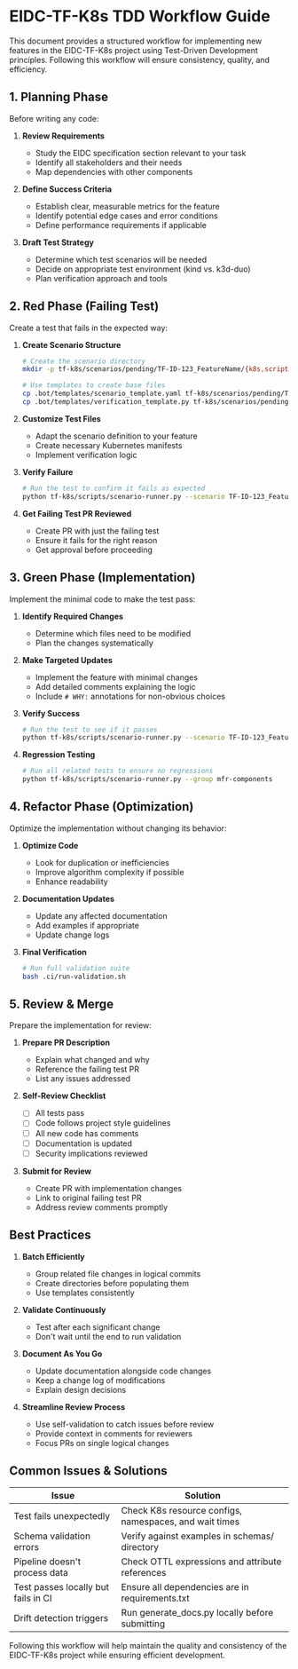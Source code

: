# EIDC-TF-K8s TDD Workflow Guide

This document provides a structured workflow for implementing new features in the EIDC-TF-K8s project using Test-Driven Development principles. Following this workflow will ensure consistency, quality, and efficiency.

## 1. Planning Phase

Before writing any code:

1. **Review Requirements**
   - Study the EIDC specification section relevant to your task
   - Identify all stakeholders and their needs
   - Map dependencies with other components

2. **Define Success Criteria**
   - Establish clear, measurable metrics for the feature
   - Identify potential edge cases and error conditions
   - Define performance requirements if applicable

3. **Draft Test Strategy**
   - Determine which test scenarios will be needed
   - Decide on appropriate test environment (kind vs. k3d-duo)
   - Plan verification approach and tools

## 2. Red Phase (Failing Test)

Create a test that fails in the expected way:

1. **Create Scenario Structure**
   ```bash
   # Create the scenario directory
   mkdir -p tf-k8s/scenarios/pending/TF-ID-123_FeatureName/{k8s,scripts}
   
   # Use templates to create base files
   cp .bot/templates/scenario_template.yaml tf-k8s/scenarios/pending/TF-ID-123_FeatureName/scenario_definition.yaml
   cp .bot/templates/verification_template.py tf-k8s/scenarios/pending/TF-ID-123_FeatureName/verify.py
   ```

2. **Customize Test Files**
   - Adapt the scenario definition to your feature
   - Create necessary Kubernetes manifests
   - Implement verification logic

3. **Verify Failure**
   ```bash
   # Run the test to confirm it fails as expected
   python tf-k8s/scripts/scenario-runner.py --scenario TF-ID-123_FeatureName
   ```

4. **Get Failing Test PR Reviewed**
   - Create PR with just the failing test
   - Ensure it fails for the right reason
   - Get approval before proceeding

## 3. Green Phase (Implementation)

Implement the minimal code to make the test pass:

1. **Identify Required Changes**
   - Determine which files need to be modified
   - Plan the changes systematically

2. **Make Targeted Updates**
   - Implement the feature with minimal changes
   - Add detailed comments explaining the logic
   - Include `# WHY:` annotations for non-obvious choices

3. **Verify Success**
   ```bash
   # Run the test to see if it passes
   python tf-k8s/scripts/scenario-runner.py --scenario TF-ID-123_FeatureName
   ```

4. **Regression Testing**
   ```bash
   # Run all related tests to ensure no regressions
   python tf-k8s/scripts/scenario-runner.py --group mfr-components
   ```

## 4. Refactor Phase (Optimization)

Optimize the implementation without changing its behavior:

1. **Optimize Code**
   - Look for duplication or inefficiencies
   - Improve algorithm complexity if possible
   - Enhance readability

2. **Documentation Updates**
   - Update any affected documentation
   - Add examples if appropriate
   - Update change logs

3. **Final Verification**
   ```bash
   # Run full validation suite
   bash .ci/run-validation.sh
   ```

## 5. Review & Merge

Prepare the implementation for review:

1. **Prepare PR Description**
   - Explain what changed and why
   - Reference the failing test PR
   - List any issues addressed

2. **Self-Review Checklist**
   - [ ] All tests pass
   - [ ] Code follows project style guidelines
   - [ ] All new code has comments
   - [ ] Documentation is updated
   - [ ] Security implications reviewed

3. **Submit for Review**
   - Create PR with implementation changes
   - Link to original failing test PR
   - Address review comments promptly

## Best Practices

1. **Batch Efficiently**
   - Group related file changes in logical commits
   - Create directories before populating them
   - Use templates consistently

2. **Validate Continuously**
   - Test after each significant change
   - Don't wait until the end to run validation

3. **Document As You Go**
   - Update documentation alongside code changes
   - Keep a change log of modifications
   - Explain design decisions

4. **Streamline Review Process**
   - Use self-validation to catch issues before review
   - Provide context in comments for reviewers
   - Focus PRs on single logical changes

## Common Issues & Solutions

| Issue | Solution |
|-------|----------|
| Test fails unexpectedly | Check K8s resource configs, namespaces, and wait times |
| Schema validation errors | Verify against examples in schemas/ directory |
| Pipeline doesn't process data | Check OTTL expressions and attribute references |
| Test passes locally but fails in CI | Ensure all dependencies are in requirements.txt |
| Drift detection triggers | Run generate_docs.py locally before submitting |

Following this workflow will help maintain the quality and consistency of the EIDC-TF-K8s project while ensuring efficient development.
